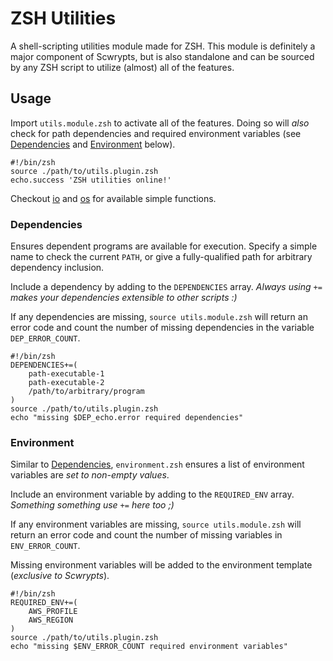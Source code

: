 # ZSH Utilities

A shell-scripting utilities module made for ZSH.
This module is definitely a major component of Scwrypts, but is also standalone and can be sourced by any ZSH script to utilize (almost) all of the features.

## Usage
Import `utils.module.zsh` to activate all of the features.
Doing so will *also* check for path dependencies and required environment variables (see [Dependencies](#dependencies) and [Environment](#environment) below).


```shell
#!/bin/zsh
source ./path/to/utils.plugin.zsh
echo.success 'ZSH utilities online!'
```

Checkout [io](./io.zsh) and [os](./os.zsh) for available simple functions.

### Dependencies
Ensures dependent programs are available for execution.
Specify a simple name to check the current `PATH`, or give a fully-qualified path for arbitrary dependency inclusion.

Include a dependency by adding to the `DEPENDENCIES` array.
*Always using `+=` makes your dependencies extensible to other scripts :)*

If any dependencies are missing, `source utils.module.zsh` will return an error code and count the number of missing dependencies in the variable `DEP_ERROR_COUNT`.

```shell
#!/bin/zsh
DEPENDENCIES+=(
	path-executable-1
	path-executable-2
	/path/to/arbitrary/program
)
source ./path/to/utils.plugin.zsh
echo "missing $DEP_echo.error required dependencies"
```

### Environment
Similar to [Dependencies](#dependencies), `environment.zsh` ensures a list of environment variables are *set to non-empty values*.

Include an environment variable by adding to the `REQUIRED_ENV` array.
*Something something use `+=` here too ;)*

If any environment variables are missing, `source utils.module.zsh` will return an error code and count the number of missing variables in `ENV_ERROR_COUNT`.

Missing environment variables will be added to the environment template (*exclusive to Scwrypts*).

```shell
#!/bin/zsh
REQUIRED_ENV+=(
	AWS_PROFILE
	AWS_REGION
)
source ./path/to/utils.plugin.zsh
echo "missing $ENV_ERROR_COUNT required environment variables"
```
